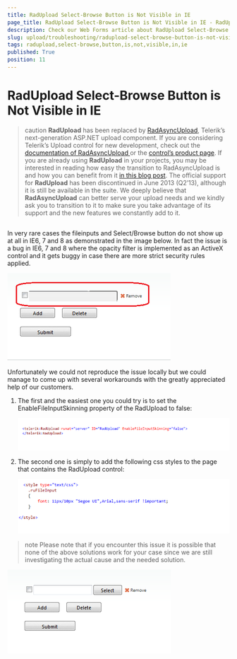 ```yaml
---
title: RadUpload Select-Browse Button is Not Visible in IE
page_title: RadUpload Select-Browse Button is Not Visible in IE - RadUpload
description: Check our Web Forms article about RadUpload Select-Browse Button is Not Visible in IE.
slug: upload/troubleshooting/radupload-select-browse-button-is-not-visible-in-ie
tags: radupload,select-browse,button,is,not,visible,in,ie
published: True
position: 11
---
```


# RadUpload Select-Browse Button is Not Visible in IE



>caution  **RadUpload** has been replaced by [RadAsyncUpload](https://demos.telerik.com/aspnet-ajax/asyncupload/examples/overview/defaultcs.aspx), Telerik’s next-generation ASP.NET upload component. If you are considering Telerik’s Upload control for new development, check out the [documentation of RadAsyncUpload ](https://www.telerik.com/help/aspnet-ajax/asyncupload-overview.html) or the [control’s product page](https://www.telerik.com/products/aspnet-ajax/asyncupload.aspx). If you are already using **RadUpload** in your projects, you may be interested in reading how easy the transition to RadAsyncUpload is and how you can benefit from it [in this blog post](https://blogs.telerik.com/blogs/12-12-05/the-case-of-telerik-s-new-old-asp.net-ajax-upload-control-radasyncupload). The official support for **RadUpload** has been discontinued in June 2013 (Q2’13), although it is still be available in the suite. We deeply believe that **RadAsyncUpload** can better serve your upload needs and we kindly ask you to transition to it to make sure you take advantage of its support and the new features we constantly add to it.
>


## 

In very rare cases the fileinputs and Select/Browse button do not show up at all in IE6, 7 and 8 as demonstrated in the image below. In fact the issue is a bug in IE6, 7 and 8 where the opacity filter is implemented as an ActiveX control and it gets buggy in case there are more strict security rules applied.

![IE buggy rendering](images/upload_iebug.png)

Unfortunately we could not reproduce the issue locally but we could manage to come up with several workarounds with the greatly appreciated help of our customers.

1. The first and the easiest one you could try is to set the EnableFileInputSkinning property of the RadUpload to false:

	![Property](images/upload_property.png)

1. The second one is simply to add the following css styles to the page that contains the RadUpload control:
	
	![css](images/upload_css.png)

>note Please note that if you encounter this issue it is possible that none of the above solutions work for your case since we are still investigating the actual cause and the needed solution.
>
![Correct rendering](images/upload_correctrendering.png)
